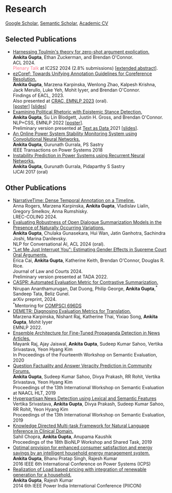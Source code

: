 # Research

<a href="https://scholar.google.co.in/citations?user=7nq1kBMAAAAJ&hl=en">Google Scholar</a>, <a href="https://www.semanticscholar.org/author/Ankita-Gupta/2110760579">Semantic Scholar</a>, <a href="https://ankitaiisc.github.io/images/Ankita_CV_2024_Aug.pdf">Academic CV</a>

## Selected Publications
<ul>
    <li><a href="https://ankitaiisc.github.io/images/ArgEx_ACL_2024.pdf">Harnessing Toulmin's theory for zero-shot argument explication.</a><br/>
      <b>Ankita Gupta</b>, Ethan Zuckerman, and Brendan O'Connor.<br/>
      ACL 2024.<br/>
      <font color="#FF8096"> Plenary Talk </font> at IC2S2 2024 (2.8% submissions) [<a href="https://ankitaiisc.github.io/images/argex_ic2s2_submission_nonannon_1.pdf">extended abstract</a>]. <br/>
    </li>
  <li><a href="https://arxiv.org/abs/2210.07188"> ezCoref: Towards Unifying Annotation Guidelines for Coreference Resolution.</a><br/>
     <b>Ankita Gupta</b>, Marzena Karpinska, Wenlong Zhao, Kalpesh Krishna, Jack Merullo, Luke Yeh, Mohit Iyyer, and Brendan O'Connor.<br/>
    Findings of EACL, 2023.<br/>
    Also presented at <a href="https://sites.google.com/view/crac2023/">CRAC, EMNLP 2023</a> (oral).<br/>
    [<a href="https://ankitaiisc.github.io/images/EACL_poster.pdf">poster</a>] [<a href="https://ankitaiisc.github.io/images/EACL_slides.pdf">slides</a>]
  </li>
  
  <li><a href="https://arxiv.org/pdf/2212.14486.pdf">Examining Political Rhetoric with Epistemic Stance Detection.</a><br/>
      <b>Ankita Gupta</b>, Su Lin Blodgett, Justin H. Gross, and Brendan O'Connor.<br/>
      NLP+CSS, EMNLP 2022 [<a href="https://ankitaiisc.github.io/images/NLP%2BCSS%20Poster.pdf">poster</a>].<br/>
      Preliminary version presented at <a href="https://tada2021.org/">Text as Data </a> 2021 [<a href="https://ankitaiisc.github.io/images/TADA_v3_website.pdf">slides</a>].<br/>
      
  </li>
  
  <li><a href="https://ieeexplore.ieee.org/abstract/document/8486644">An Online Power System Stability Monitoring System using Convolutional Neural Networks.</a><br/>
      <b>Ankita Gupta</b>, Gurunath Gurrala, PS Sastry<br/>
      IEEE Transactions on Power Systems 2018<br/></li>
  <li><a href="https://cps.iisc.ac.in/wp-content/uploads/2018/12/0249.pdf">Instability Prediction in Power Systems using Recurrent Neural Networks.</a><br/>
      <b>Ankita Gupta</b>, Gurunath Gurrala, Pidaparthy S Sastry<br/>
      IJCAI 2017 (oral) <br/></li>
</ul>

## Other Publications
<ul>

<li><a href="https://arxiv.org/abs/1908.11443">NarrativeTime: Dense Temporal Annotation on a Timeline.</a><br/>
  Anna Rogers, Marzena Karpinska, <b>Ankita Gupta</b>, Vladislav Lialin, Gregory Smelkov, Anna Rumshisky.<br/>
  LREC-COLING 2024.
</li>

<li><a href="https://aclanthology.org/2024.nlp4convai-1.4.pdf"> Evaluating Robustness of Open Dialogue Summarization Models in the
Presence of Naturally Occurring Variations.</a><br/>
<b>Ankita Gupta</b>, Chulaka Gunasekara, Hui Wan, Jatin Ganhotra, Sachindra Joshi, Marina Danilevsky.<br/>
   NLP for Conversational AI, ACL 2024 (oral). 
</li>

<li><a href="https://osf.io/preprints/socarxiv/4dngy/">"Let Me Just Interrupt You": Estimating Gender Effects in Supreme Court Oral Arguments.</a><br/>
Erica Cai, <b>Ankita Gupta</b>, Katherine Keith, Brendan O'Connor, Douglas R. Rice.<br/>
Journal of Law and Courts 2024.<br/>
Preliminary version presented at TADA 2022.
</li>
    
<li><a href="http://arxiv.org/abs/2404.15565">CASPR: Automated Evaluation Metric for Contrastive Summarization.</a><br/>
  Nirupan Ananthamurugan, Dat Duong, Philip George, <b>Ankita Gupta</b>,<sup>*</sup> Sandeep Tata, Beliz Gunel.<br/>
  arXiv preprint, 2024.<br/>
  <sup>*</sup>Mentoring for <a href="https://sites.google.com/umass.edu/compsci696ds-spring2023/">COMPSCI 696DS</a>
</li>

<li><a href="https://arxiv.org/abs/2210.13746">DEMETR: Diagnosing Evaluation Metrics for Translation.</a><br/>
      Marzena Karpinska, Nishant Raj, Katherine Thai, Yixiao Song, <b>Ankita Gupta</b>, Mohit Iyyer<br/>
      EMNLP 2022.<br/></li>

<li><a href="https://www.aclweb.org/anthology/2020.semeval-1.236.pdf">Ensemble Architecture for Fine-Tuned Propaganda Detection in News Articles.</a><br/>
      Mayank Raj, Ajay Jaiswal, <b>Ankita Gupta</b>, Sudeep Kumar Sahoo, Vertika Srivastava, Yeon Hyang Kim<br/>
      In Proceedings of the Fourteenth Workshop on Semantic Evaluation, 2020<br/></li>
  
  <li><a href="https://www.aclweb.org/anthology/S19-2204.pdf"> Question Factuality and Answer Veracity Prediction in Community Forums.</a><br/>
      <b>Ankita Gupta</b>, Sudeep Kumar Sahoo, Divya Prakash, RR Rohit, Vertika Srivastava, Yeon Hyang Kim<br/>
      Proceedings of the 13th International Workshop on Semantic Evaluation at NAACL HLT, 2019<br/></li>

<li><a href="https://www.aclweb.org/anthology/S19-2189.pdf"> Hyperpartisan News Detection using Lexical and Semantic Features</a><br/>
      Vertika Srivastava, <b>Ankita Gupta</b>, Divya Prakash, Sudeep Kumar Sahoo, RR Rohit, Yeon Hyang Kim<br/>
      Proceedings of the 13th International Workshop on Semantic Evaluation, 2019<br/></li>

<li><a href="https://www.aclweb.org/anthology/W19-5052.pdf">Knowledge Directed Multi-task Framework for Natural Language Inference in Clinical Domain.</a><br/>
      Sahil Chopra, <b>Ankita Gupta</b>, Anupama Kaushik<br/>
      Proceedings of the 18th BioNLP Workshop and Shared Task, 2019<br/></li>
  
  <li><a href="https://ieeexplore.ieee.org/abstract/document/7584155">Optimal provision for enhanced consumer satisfaction and energy savings by an intelligent household energy management system.</a><br/>
      <b>Ankita Gupta</b>, Bhanu Pratap Singh, Rajesh Kumar<br/>
      2016 IEEE 6th International Conference on Power Systems (ICPS)<br/>
  </li>
  <li><a href="https://ieeexplore.ieee.org/abstract/document/7117653">Realization of Load based pricing with integration of renewable generation for a household.</a><br/>
      <b>Ankita Gupta</b>, Rajesh Kumar<br/>
      2014 6th IEEE Power India International Conference (PIICON)<br/>
  </li>
</ul>
